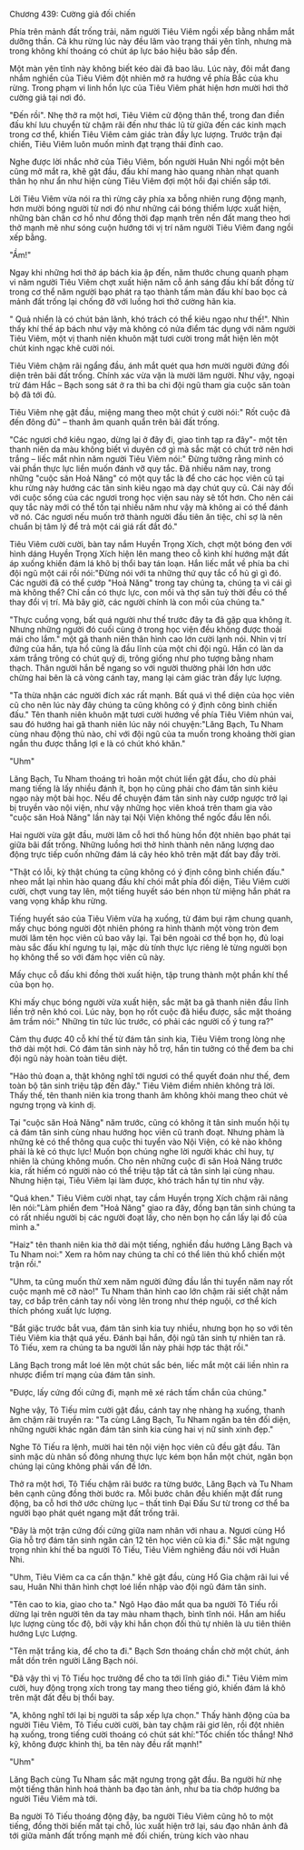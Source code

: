 




Chương 439: Cường giả đối chiến


Phía trên mảnh đất trống trải, năm người Tiêu Viêm ngồi xếp bằng nhắm mắt dưỡng thần. Cả khu rừng lúc này đều lâm vào trạng thái yên tĩnh, nhưng mà trong không khí thoáng có chút áp lực báo hiệu bão sắp đến.

Một màn yên tĩnh này không biết kéo dài đã bao lâu. Lúc này, đôi mắt đang nhắm nghiền của Tiêu Viêm đột nhiên mở ra hướng về phía Bắc của khu rừng. Trong phạm vi linh hồn lực của Tiêu Viêm phát hiện hơn mười hơi thở cường giả tại nơi đó.

"Đến rồi". Nhẹ thở ra một hơi, Tiêu Viêm cử động thân thể, trong đan điền đấu khí lưu chuyển từ chậm rãi đến như thác lũ từ giữa đến các kinh mạch trong cơ thể, khiến Tiêu Viêm cảm giác tràn đầy lực lượng. Trước trận đại chiến, Tiêu Viêm luôn muốn mình đạt trạng thái đỉnh cao.

Nghe được lời nhắc nhở của Tiêu Viêm, bốn người Huân Nhi ngồi một bên cũng mở mắt ra, khẽ gật đầu, đấu khí mang hào quang nhàn nhạt quanh thân họ như ẩn như hiện cùng Tiêu Viêm đợi một hồi đại chiến sắp tới.

Lời Tiêu Viêm vừa nói ra thì rừng cây phía xa bỗng nhiên rung động mạnh, hơn mười bóng người từ nơi đó như những cái bóng thiểm lược xuất hiện, những bàn chân cơ hồ như đồng thời đạp mạnh trên nền đất mang theo hơi thở mạnh mẽ như sóng cuộn hướng tới vị trí năm người Tiêu Viêm đang ngồi xếp bằng.

"Ầm!"

Ngay khi những hơi thở áp bách kia ập đến, năm thước chung quanh phạm vi năm người Tiêu Viêm chợt xuất hiện năm cỗ ánh sáng đấu khí bất đồng từ trong cơ thể năm người bạo phát ra tạo thành tấm màn đấu khí bao bọc cả mảnh đất trống lại chống đỡ với luồng hơi thở cường hãn kia.

" Quả nhiển là có chút bản lãnh, khó trách có thể kiêu ngạo như thế!". Nhìn thấy khí thế áp bách như vậy mà không có nửa điểm tác dụng với năm người Tiêu Viêm, một vị thanh niên khuôn mặt tươi cười trong mắt hiện lên một chút kinh ngạc khẽ cười nói.

Tiêu Viêm chậm rãi ngẩng đầu, ánh mắt quét qua hơn mười người đứng đối diện trên bãi đất trống. Chính xác vừa vặn là mười lăm người. Như vậy, ngoại trừ đám Hắc – Bạch song sát ở ra thì ba chi đội ngũ tham gia cuộc săn toàn bộ đã tới đủ.

Tiêu Viêm nhẹ gật đầu, miệng mang theo một chút ý cười nói:" Rốt cuộc đã đến đông đủ" – thanh âm quanh quẩn trên bãi đất trống.

"Các ngươi chớ kiêu ngạo, dừng lại ở đây đi, giao tinh tạp ra đây"- một tên thanh niên da màu không biết vì duyên cớ gì mà sắc mặt có chút trở nên hơi trắng – liếc mắt nhìn năm người Tiêu Viêm nói:" Đừng tưởng rằng mình có vài phần thực lực liền muốn đánh vỡ quy tắc. Đã nhiều năm nay, trong những "cuộc săn Hoả Năng" có một quy tắc là để cho các học viên cũ tại khu rừng này hướng các tân sinh kiêu ngạo mà dạy chút quy cũ. Cái này đối với cuộc sống của các ngươi trong học viện sau này sẽ tốt hơn. Cho nên cái quy tắc này mới có thể tồn tại nhiều năm như vậy mà không ai có thể đánh vỡ nó. Các ngươi nếu muốn trở thành người đầu tiên ăn tiệc, chỉ sợ là nên chuẩn bị tâm lý để trả một cái giá rất đắt đó."

Tiêu Viêm cười cười, bàn tay nắm Huyền Trọng Xích, chợt một bóng đen với hình dáng Huyền Trọng Xích hiện lên mang theo cỗ kình khí hướng mặt đất áp xuống khiến đám lá khô bị thổi bay tán loạn. Hắn liếc mắt về phía ba chi đội ngũ một cái rồi nói:"Đừng nói với ta những thứ quy tắc cổ hủ gì gì đó. Các người đã có thể cướp "Hoả Năng" trong tay chúng ta, chúng ta vì cái gì mà không thể? Chỉ cần có thực lực, con mồi và thợ săn tuỳ thời đều có thể thay đổi vị trí. Mà bây giờ, các người chính là con mồi của chúng ta."

"Thực cuồng vọng, bất quá người như thế trước đây ta đã gặp qua không ít. Nhưng những người đó cuối cùng ở trong học viện đều không được thoải mái cho lắm." một gã thanh niên thân hình cao lớn cười lạnh nói. Nhìn vị trí đứng của hắn, tựa hồ cũng là đầu lĩnh của một chi đội ngũ. Hắn có làn da xám trắng trông có chút quỷ dị, trông giống như pho tượng bằng nham thạch. Thân người hắn bề ngang so với người thường phải lớn hơn ước chừng hai bên là cả vòng cánh tay, mang lại cảm giác tràn đầy lực lượng.

"Ta thừa nhận các người đích xác rất mạnh. Bất quá vì thể diện của học viên cũ cho nên lúc này đây chúng ta cũng không có ý định công bình chiến đấu." Tên thanh niên khuôn mặt tươi cười hướng về phía Tiêu Viêm nhún vai, sau đó hướng hai gã thanh niên lúc nãy nói chuyện:"Lăng Bạch, Tu Nham cùng nhau động thủ nào, chỉ với đội ngũ của ta muốn trong khoảng thời gian ngắn thu được thắng lợi e là có chút khó khăn."

"Uhm"

Lăng Bạch, Tu Nham thoáng trì hoãn một chút liền gật đầu, cho dù phải mang tiếng là lấy nhiều đánh ít, bọn họ cũng phải cho đám tân sinh kiêu ngạo này một bài học. Nếu để chuyện đám tân sinh này cướp ngược trở lại bị truyền vào nội viện, như vậy những học viên khoá trên tham gia vào "cuộc săn Hoả Năng" lần này tại Nội Viện không thể ngốc đầu lên nổi.

Hai người vừa gật đầu, mười lăm cỗ hơi thổ hùng hồn đột nhiên bạo phát tại giữa bãi đất trống. Những luồng hơi thở hình thành nên năng lượng dao động trực tiếp cuốn những đám lá cây héo khô trên mặt đất bay đầy trời.

"Thật có lỗi, kỳ thật chúng ta cũng không có ý định công bình chiến đấu." nheo mắt lại nhìn hào quang đấu khí chói mắt phía đối diện, Tiêu Viêm cười cười, chợt vung tay lên, một tiếng huyết sáo bén nhọn từ miệng hắn phát ra vang vọng khắp khu rừng.

Tiếng huyết sáo của Tiêu Viêm vừa hạ xuống, từ đám bụi rậm chung quanh, mấy chục bóng người đột nhiên phóng ra hình thành một vòng tròn đem mười lăm tên học viên cũ bao vây lại. Tại bên ngoài cơ thể bọn họ, đủ loại màu sắc đấu khí ngưng tụ lại, mặc dù tính thực lực riêng lẻ từng người bọn họ không thể so với đám học viên cũ này.

Mấy chục cỗ đấu khi đồng thời xuất hiện, tập trung thành một phần khí thể của bọn họ.

Khi mấy chục bóng người vừa xuất hiện, sắc mặt ba gã thanh niên đầu lĩnh liền trở nên khó coi. Lúc này, bọn họ rốt cuộc đã hiểu được, sắc mặt thoáng âm trầm nói:" Những tin tức lúc trước, có phải các người cố ý tung ra?"

Cảm thụ được 40 cỗ khí thế từ đám tân sinh kia, Tiêu Viêm trong lòng nhẹ thở dài một hơi. Có đám tân sinh này hỗ trợ, hắn tin tưởng có thể đem ba chi đội ngũ này hoàn toàn tiêu diệt.

"Hảo thủ đoạn a, thật không nghĩ tới ngươi có thể quyết đoán như thế, đem toàn bộ tân sinh triệu tập đến đây." Tiêu Viêm điềm nhiên không trả lời. Thấy thế, tên thanh niên kia trong thanh âm không khỏi mang theo chút vẻ ngưng trọng và kinh dị.

Tại "cuộc săn Hoả Năng" năm trước, cũng có không ít tân sinh muốn hội tụ cả đám tân sinh cùng nhau hướng học viên cũ tranh đoạt. Nhưng phàm là những kẻ có thể thông qua cuộc thi tuyển vào Nội Viện, có kẻ nào không phải là kẻ có thực lực! Muốn bọn chúng nghe lời người khác chỉ huy, tự nhiên là chúng không muốn. Cho nên những cuộc đi săn Hoả Năng trước kia, rất hiếm có người nào có thể triệu tập tất cả tân sinh lại cùng nhau. Nhưng hiện tại, Tiêu Viêm lại làm được, khó trách hắn tự tin như vậy.

"Quá khen." Tiêu Viêm cười nhạt, tay cầm Huyền trọng Xích chậm rãi nâng lên nói:"Làm phiền đem "Hoả Năng" giao ra đây, đồng bạn tân sinh chúng ta có rất nhiều người bị các người đoạt lấy, cho nên bọn họ cần lấy lại đồ của mình a."

"Haiz" tên thanh niên kia thở dài một tiếng, nghiền đầu hướng Lăng Bạch và Tu Nham noi:" Xem ra hôm nay chúng ta chỉ có thể liên thủ khổ chiến một trận rồi."

"Uhm, ta cũng muốn thử xem năm người đứng đầu lần thi tuyển năm nay rốt cuộc mạnh mẽ cỡ nào!" Tu Nham thân hình cao lớn chậm rãi siết chặt nắm tay, cơ bắp trên cánh tay nổi vòng lên trong như thép nguội, cơ thể kích thích phóng xuất lực lượng.

"Bắt giặc trước bắt vua, đám tân sinh kia tuy nhiều, nhưng bọn họ so với tên Tiêu Viêm kia thật quá yếu. Đánh bại hắn, đội ngũ tân sinh tự nhiên tan rã. Tô Tiếu, xem ra chúng ta ba người lần này phải hợp tác thật rồi."

Lăng Bạch trong mắt loé lên một chút sắc bén, liếc mắt một cái liền nhìn ra nhược điểm trí mạng của đám tân sinh.

"Được, lấy cứng đối cứng đi, mạnh mẽ xé rách tấm chắn của chúng."

Nghe vậy, Tô Tiếu mỉm cười gật đầu, cánh tay nhẹ nhàng hạ xuống, thanh âm chậm rãi truyền ra: "Ta cùng Lăng Bạch, Tu Nham ngăn ba tên đối diện, những người khác ngăn đám tân sinh kia cùng hai vị nữ sinh xinh đẹp."

Nghe Tô Tiếu ra lệnh, mười hai tên nội viện học viên cũ đều gật đầu. Tân sinh mặc dù nhân số đông nhưng thực lực kém bọn hắn một chút, ngăn bọn chúng lại cũng không phải vấn đề lớn.

Thở ra một hơi, Tô Tiếu chậm rãi bước ra từng bước, Lăng Bạch và Tu Nham bên cạnh cũng đồng thời bước ra. Mỗi bước chân đều khiến mặt đất rung động, ba cỗ hơi thở ước chừng lục – thất tinh Đại Đấu Sư từ trong cơ thể ba người bạo phát quét ngang mặt đất trống trãi.

"Đây là một trận cứng đối cứng giữa nam nhân với nhau a. Ngươi cùng Hổ Gia hỗ trợ đám tân sinh ngăn cản 12 tên học viên cũ kia đi." Sắc mặt ngưng trọng nhìn khí thế ba người Tô Tiếu, Tiêu Viêm nghiêng đầu nói với Huân Nhi.

"Uhm, Tiêu Viêm ca ca cẩn thận." khẽ gật đầu, cùng Hổ Gia chậm rãi lui về sau, Huân Nhi thân hình chợt loé liền nhập vào đội ngũ đám tân sinh.

"Tên cao to kia, giao cho ta." Ngô Hạo đảo mắt qua ba người Tô Tiếu rồi dừng lại trên người tên da tay màu nham thạch, bình tĩnh nói. Hắn am hiểu lực lượng cùng tốc độ, bởi vậy khi hắn chọn đối thủ tự nhiên là ưu tiên thiên hướng Lực Lượng.

"Tên mặt trắng kia, để cho ta đi." Bạch Sơn thoáng chần chờ một chút, ánh mắt dồn trên người Lăng Bạch nói.

"Đã vậy thì vị Tô Tiếu học trưởng để cho ta tới lĩnh giáo đi." Tiêu Viêm mỉm cười, huy động trọng xích trong tay mang theo tiếng gió, khiến đám lá khô trên mặt đất đều bị thổi bay.

"A, không nghĩ tới lại bị người ta sắp xếp lựa chọn." Thấy hành động của ba người Tiêu Viêm, Tô Tiếu cười cười, bàn tay chậm rãi giơ lên, rồi đột nhiên hạ xuống, trong tiếng cười thoáng có chút sát khí:"Tốc chiến tốc thắng! Nhớ kỹ, không được khinh thị, ba tên này đều rất mạnh!"

"Uhm"

Lăng Bạch cùng Tu Nham sắc mặt ngưng trọng gật đầu. Ba người hừ nhẹ một tiếng thân hình hoá thành ba đạo tàn ảnh, như ba tia chớp hướng ba người Tiêu Viêm mà tới.

Ba người Tô Tiếu thoáng động đậy, ba người Tiêu Viêm cũng hô to một tiếng, đồng thời biến mất tại chỗ, lúc xuất hiện trở lại, sáu đạo nhân ảnh đã tới giữa mảnh đất trống mạnh mẽ đối chiến, trùng kích vào nhau





